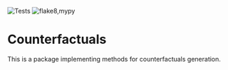 ![Tests](https://github.com/LoGosX/counterfactuals/actions/workflows/tests.yml/badge.svg) ![flake8,mypy](https://github.com/LoGosX/counterfactuals/actions/workflows/code_analysis.yml/badge.svg)
# Counterfactuals

This is a package implementing methods for counterfactuals generation.

